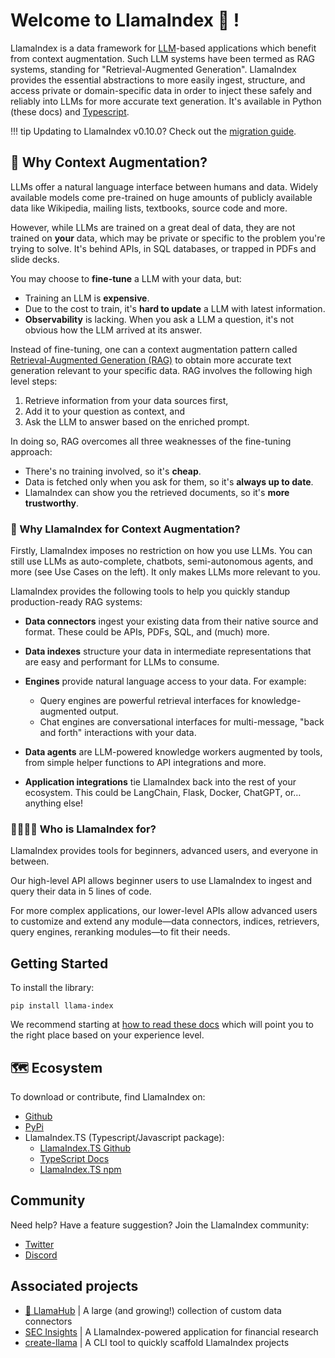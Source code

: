 <script src="https://cdn.jsdelivr.net/npm/marked/marked.min.js"></script>

# Welcome to LlamaIndex 🦙 !

LlamaIndex is a data framework for [LLM](https://en.wikipedia.org/wiki/Large_language_model)-based applications which benefit from context augmentation. Such LLM systems have been termed as RAG systems, standing for "Retrieval-Augmented Generation". LlamaIndex provides the essential abstractions to more easily ingest, structure, and access private or domain-specific data in order to inject these safely and reliably into LLMs for more accurate text generation. It's available in Python (these docs) and [Typescript](https://ts.llamaindex.ai/).

!!! tip
    Updating to LlamaIndex v0.10.0? Check out the [migration guide](./getting_started/v0_10_0_migration.md).

## 🚀 Why Context Augmentation?

LLMs offer a natural language interface between humans and data. Widely available models come pre-trained on huge amounts of publicly available data like Wikipedia, mailing lists, textbooks, source code and more.

However, while LLMs are trained on a great deal of data, they are not trained on **your** data, which may be private or specific to the problem you're trying to solve. It's behind APIs, in SQL databases, or trapped in PDFs and slide decks.

You may choose to **fine-tune** a LLM with your data, but:

- Training an LLM is **expensive**.
- Due to the cost to train, it's **hard to update** a LLM with latest information.
- **Observability** is lacking. When you ask a LLM a question, it's not obvious how the LLM arrived at its answer.

Instead of fine-tuning, one can a context augmentation pattern called [Retrieval-Augmented Generation (RAG)](./getting_started/concepts.md) to obtain more accurate text generation relevant to your specific data. RAG involves the following high level steps:

1. Retrieve information from your data sources first,
2. Add it to your question as context, and
3. Ask the LLM to answer based on the enriched prompt.

In doing so, RAG overcomes all three weaknesses of the fine-tuning approach:

- There's no training involved, so it's **cheap**.
- Data is fetched only when you ask for them, so it's **always up to date**.
- LlamaIndex can show you the retrieved documents, so it's **more trustworthy**.

### 🦙 Why LlamaIndex for Context Augmentation?

Firstly, LlamaIndex imposes no restriction on how you use LLMs. You can still use LLMs as auto-complete, chatbots, semi-autonomous agents, and more (see Use Cases on the left). It only makes LLMs more relevant to you.

LlamaIndex provides the following tools to help you quickly standup production-ready RAG systems:

- **Data connectors** ingest your existing data from their native source and format. These could be APIs, PDFs, SQL, and (much) more.
- **Data indexes** structure your data in intermediate representations that are easy and performant for LLMs to consume.
- **Engines** provide natural language access to your data. For example:

  - Query engines are powerful retrieval interfaces for knowledge-augmented output.
  - Chat engines are conversational interfaces for multi-message, "back and forth" interactions with your data.

- **Data agents** are LLM-powered knowledge workers augmented by tools, from simple helper functions to API integrations and more.
- **Application integrations** tie LlamaIndex back into the rest of your ecosystem. This could be LangChain, Flask, Docker, ChatGPT, or… anything else!

### 👨‍👩‍👧‍👦 Who is LlamaIndex for?

LlamaIndex provides tools for beginners, advanced users, and everyone in between.

Our high-level API allows beginner users to use LlamaIndex to ingest and query their data in 5 lines of code.

For more complex applications, our lower-level APIs allow advanced users to customize and extend any module—data connectors, indices, retrievers, query engines, reranking modules—to fit their needs.

## Getting Started

To install the library:

`pip install llama-index`

We recommend starting at [how to read these docs](./getting_started/reading.md) which will point you to the right place based on your experience level.

## 🗺️ Ecosystem

To download or contribute, find LlamaIndex on:

- [Github](https://github.com/run-llama/llama_index)
- [PyPi](https://pypi.org/project/llama-index/)
- LlamaIndex.TS (Typescript/Javascript package):
    - [LlamaIndex.TS Github](https://github.com/run-llama/LlamaIndexTS)
    - [TypeScript Docs](https://ts.llamaindex.ai/)
    - [LlamaIndex.TS npm](https://www.npmjs.com/package/llamaindex)

## Community

Need help? Have a feature suggestion? Join the LlamaIndex community:

- [Twitter](https://twitter.com/llama_index)
- [Discord](https://discord.gg/dGcwcsnxhU)

## Associated projects

- [🏡 LlamaHub](https://llamahub.ai) | A large (and growing!) collection of custom data connectors
- [SEC Insights](https://secinsights.ai) | A LlamaIndex-powered application for financial research
- [create-llama](https://www.npmjs.com/package/create-llama) | A CLI tool to quickly scaffold LlamaIndex projects
